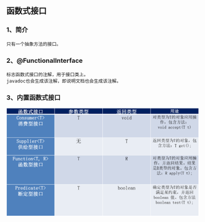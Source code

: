 ## 函数式接口
### 1、简介
	只有一个抽象方法的接口。
### 2、@FunctionalInterface
	标志函数式接口的注解，用于接口类上。
	javadoc也会生成该注解，即说明文档也会生成该注解。
### 3、内置函数式接口
![title](https://raw.githubusercontent.com/JianXiLin/gitnote-images/master/gitnote/2020/02/04/1580787687403-1580787687494.png)